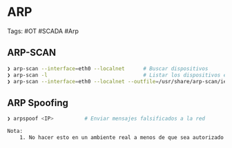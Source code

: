 # ARP

Tags: #OT #SCADA #Arp 

## ARP-SCAN

```bash 
❯ arp-scan --interface=eth0 --localnet      # Buscar dispositivos 
❯ arp-scan -l                               # Listar los dispositivos encontrados 
❯ arp-scan --interface=eth0 --localnet --outfile=/usr/share/arp-scan/ieee-oui.txt --macfile=/etc/arp-scan/mac-vendor.txt   
```

## ARP Spoofing 

```bash 
❯ arpspoof <IP>          # Enviar mensajes falsificados a la red 

Nota:
	1. No hacer esto en un ambiente real a menos de que sea autorizado 
```

